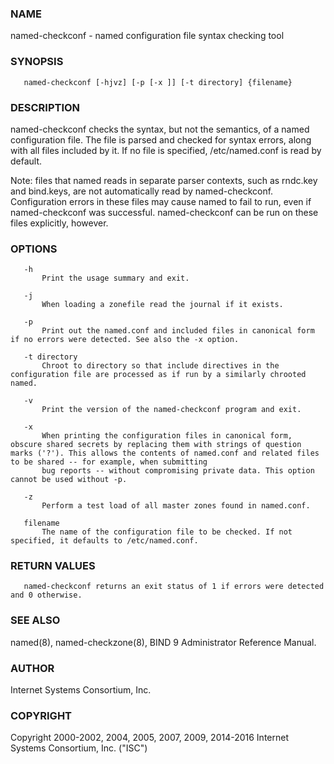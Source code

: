 ### NAME
named-checkconf - named configuration file syntax checking tool

### SYNOPSIS
       named-checkconf [-hjvz] [-p [-x ]] [-t directory] {filename}

### DESCRIPTION
named-checkconf checks the syntax, but not the semantics, of a named configuration file. The file is parsed and checked for syntax errors, along with all files included by it. If no file is specified, /etc/named.conf is read by default.

Note: files that named reads in separate parser contexts, such as rndc.key and bind.keys, are not automatically read by named-checkconf. Configuration errors in these files may cause named to fail to run, even if named-checkconf was
successful.  named-checkconf can be run on these files explicitly, however.

### OPTIONS
       -h
           Print the usage summary and exit.

       -j
           When loading a zonefile read the journal if it exists.

       -p
           Print out the named.conf and included files in canonical form if no errors were detected. See also the -x option.

       -t directory
           Chroot to directory so that include directives in the configuration file are processed as if run by a similarly chrooted named.

       -v
           Print the version of the named-checkconf program and exit.

       -x
           When printing the configuration files in canonical form, obscure shared secrets by replacing them with strings of question marks ('?'). This allows the contents of named.conf and related files to be shared -- for example, when submitting
           bug reports -- without compromising private data. This option cannot be used without -p.

       -z
           Perform a test load of all master zones found in named.conf.

       filename
           The name of the configuration file to be checked. If not specified, it defaults to /etc/named.conf.

### RETURN VALUES
       named-checkconf returns an exit status of 1 if errors were detected and 0 otherwise.

### SEE ALSO
named(8), named-checkzone(8), BIND 9 Administrator Reference Manual.

### AUTHOR
Internet Systems Consortium, Inc.

### COPYRIGHT
Copyright 2000-2002, 2004, 2005, 2007, 2009, 2014-2016 Internet Systems Consortium, Inc. ("ISC")
